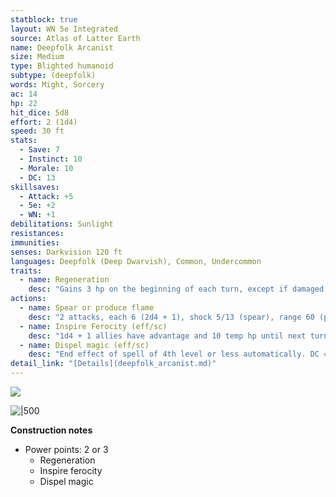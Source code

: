 ```yaml
---
statblock: true
layout: WN 5e Integrated
source: Atlas of Latter Earth
name: Deepfolk Arcanist
size: Medium
type: Blighted humanoid
subtype: (deepfolk)
words: Might, Sorcery
ac: 14
hp: 22
hit_dice: 5d8
effort: 2 (1d4)
speed: 30 ft 
stats:
  - Save: 7
  - Instinct: 10
  - Morale: 10
  - DC: 13
skillsaves:
  - Attack: +5
  - 5e: +2
  - WN: +1
debilitations: Sunlight
resistances:
immunities:
senses: Darkvision 120 ft
languages: Deepfolk (Deep Dwarvish), Common, Undercommon
traits:
  - name: Regeneration 
    desc: "Gains 3 hp on the beginning of each turn, except if damaged by accid or fire."
actions:
  - name: Spear or produce flame
    desc: "2 attacks, each 6 (2d4 + 1), shock 5/13 (spear), range 60 (produce flame)."
  - name: Inspire Ferocity (eff/sc)
    desc: "1d4 + 1 allies have advantage and 10 temp hp until next turn."
  - name: Dispel magic (eff/sc)
    desc: "End effect of spell of 4th level or less automatically. DC = 10 + spell level for higer levels."
detail_link: "[Details](deepfolk_arcanist.md)"
---
```


![](https://i.imgur.com/aH5PPW3.png)


![|500](https://i.imgur.com/D1Iaoym.png)

**Construction notes**
- Power points: 2 or 3
	- Regeneration
	- Inspire ferocity
	- Dispel magic
